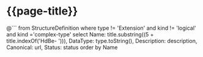 # {{page-title}}


@```
	from StructureDefinition
	where type != 'Extension' and kind != 'logical' and kind ='complex-type'
	select 
	Name: title.substring((5 + title.indexOf('HdBe- '))), 
	DataType: type.toString(),
	Description: description, 
	Canonical: url,
	Status: status
	order by Name
```